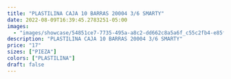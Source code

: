 ```yaml
---
title: "PLASTILINA CAJA 10 BARRAS 20004 3/6 SMARTY"
date: 2022-08-09T16:39:45.2783251-05:00
images:
  - "images/showcase/54851ce7-7735-495a-a8c2-dd662c8a5a6f_c55c2fb4-e85f-464c-b7e6-da3aa1e9a9c1.webp"
description: "PLASTILINA CAJA 10 BARRAS 20004 3/6 SMARTY"
price: "17"
sizes: ["PIEZA"]
colors: ["PLASTILINA"]
draft: false
---
```

